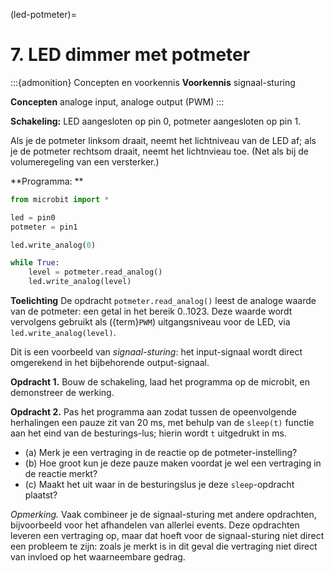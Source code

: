 (led-potmeter)=
# 7. LED dimmer met potmeter

:::{admonition} Concepten en voorkennis
**Voorkennis** signaal-sturing

**Concepten** analoge input, analoge output (PWM)
:::

**Schakeling:** LED aangesloten op pin 0, potmeter aangesloten op pin 1.

Als je de potmeter linksom draait, neemt het lichtniveau van de LED af; als je de potmeter rechtsom draait, neemt het lichtnvieau toe. (Net als bij de volumeregeling van een versterker.)

**Programma: **

```python
from microbit import *

led = pin0
potmeter = pin1

led.write_analog(0)

while True:
    level = potmeter.read_analog()
    led.write_analog(level)
```

**Toelichting** De opdracht `potmeter.read_analog()` leest de analoge waarde van de potmeter: een getal in het bereik 0..1023. Deze waarde wordt vervolgens gebruikt als ({term}`PWM`) uitgangsniveau voor de LED, via `led.write_analog(level)`.

Dit is een voorbeeld van *signaal-sturing*: het input-signaal wordt direct omgerekend in het bijbehorende output-signaal.

**Opdracht 1.** Bouw de schakeling, laad het programma op de microbit, en demonstreer de werking.

**Opdracht 2.** Pas het programma aan zodat tussen de opeenvolgende herhalingen een pauze zit van 20 ms, met behulp van de `sleep(t)` functie aan het eind van de besturings-lus; hierin wordt `t` uitgedrukt in ms. 

- (a) Merk je een vertraging in de reactie op de potmeter-instelling? 
- (b) Hoe groot kun je deze pauze maken voordat je wel een vertraging in de reactie merkt? 
- (c) Maakt het uit waar in de besturingslus je deze `sleep`-opdracht plaatst?

*Opmerking.* Vaak combineer je de signaal-sturing met andere opdrachten, bijvoorbeeld voor het afhandelen van allerlei events. Deze opdrachten leveren een vertraging op, maar dat hoeft voor de signaal-sturing niet direct een probleem te zijn: zoals je merkt is in dit geval die vertraging niet direct van invloed op het waarneembare gedrag.


